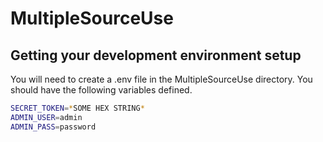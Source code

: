 # MultipleSourceUse

## Getting your development environment setup

You will need to create a .env file in the MultipleSourceUse directory. You should have the following variables defined.

```bash
SECRET_TOKEN=*SOME HEX STRING*
ADMIN_USER=admin
ADMIN_PASS=password
```
